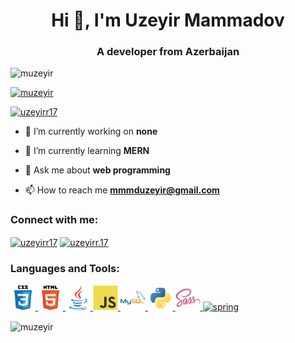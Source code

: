 <h1 align="center">Hi 👋, I'm Uzeyir Mammadov</h1>
<h3 align="center">A developer from Azerbaijan</h3>

<p align="left"> <img src="https://komarev.com/ghpvc/?username=muzeyir&label=Profile%20views&color=0e75b6&style=flat" alt="muzeyir" /> </p>

<p align="left"> <a href="https://github.com/ryo-ma/github-profile-trophy"><img src="https://github-profile-trophy.vercel.app/?username=muzeyir" alt="muzeyir" /></a> </p>

<p align="left"> <a href="https://twitter.com/uzeyirr17" target="blank"><img src="https://img.shields.io/twitter/follow/uzeyirr17?logo=twitter&style=for-the-badge" alt="uzeyirr17" /></a> </p>

- 🔭 I’m currently working on **none**

- 🌱 I’m currently learning **MERN**

- 💬 Ask me about **web programming**

- 📫 How to reach me **mmmduzeyir@gmail.com**

<h3 align="left">Connect with me:</h3>
<p align="left">
<a href="https://twitter.com/uzeyirr17" target="blank"><img align="center" src="https://raw.githubusercontent.com/rahuldkjain/github-profile-readme-generator/master/src/images/icons/Social/twitter.svg" alt="uzeyirr17" height="30" width="40" /></a>
<a href="https://instagram.com/uzeyirr.17" target="blank"><img align="center" src="https://raw.githubusercontent.com/rahuldkjain/github-profile-readme-generator/master/src/images/icons/Social/instagram.svg" alt="uzeyirr.17" height="30" width="40" /></a>
</p>

<h3 align="left">Languages and Tools:</h3>
<p align="left"> <a href="https://www.w3schools.com/css/" target="_blank" rel="noreferrer"> <img src="https://raw.githubusercontent.com/devicons/devicon/master/icons/css3/css3-original-wordmark.svg" alt="css3" width="40" height="40"/> </a> <a href="https://www.w3.org/html/" target="_blank" rel="noreferrer"> <img src="https://raw.githubusercontent.com/devicons/devicon/master/icons/html5/html5-original-wordmark.svg" alt="html5" width="40" height="40"/> </a> <a href="https://www.java.com" target="_blank" rel="noreferrer"> <img src="https://raw.githubusercontent.com/devicons/devicon/master/icons/java/java-original.svg" alt="java" width="40" height="40"/> </a> <a href="https://developer.mozilla.org/en-US/docs/Web/JavaScript" target="_blank" rel="noreferrer"> <img src="https://raw.githubusercontent.com/devicons/devicon/master/icons/javascript/javascript-original.svg" alt="javascript" width="40" height="40"/> </a> <a href="https://www.mysql.com/" target="_blank" rel="noreferrer"> <img src="https://raw.githubusercontent.com/devicons/devicon/master/icons/mysql/mysql-original-wordmark.svg" alt="mysql" width="40" height="40"/> </a> <a href="https://www.python.org" target="_blank" rel="noreferrer"> <img src="https://raw.githubusercontent.com/devicons/devicon/master/icons/python/python-original.svg" alt="python" width="40" height="40"/> </a> <a href="https://sass-lang.com" target="_blank" rel="noreferrer"> <img src="https://raw.githubusercontent.com/devicons/devicon/master/icons/sass/sass-original.svg" alt="sass" width="40" height="40"/> </a> <a href="https://spring.io/" target="_blank" rel="noreferrer"> <img src="https://www.vectorlogo.zone/logos/springio/springio-icon.svg" alt="spring" width="40" height="40"/> </a> </p>

<p><img align="center" src="https://github-readme-stats.vercel.app/api/top-langs?username=muzeyir&show_icons=true&locale=en&layout=compact" alt="muzeyir" /></p>
